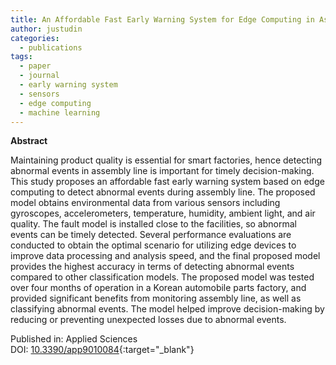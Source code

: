 ```yaml
---
title: An Affordable Fast Early Warning System for Edge Computing in Assembly Line
author: justudin
categories:
  - publications
tags:
  - paper
  - journal
  - early warning system
  - sensors
  - edge computing
  - machine learning
---
```

**Abstract**

Maintaining product quality is essential for smart factories, hence detecting abnormal events in assembly line is important for timely decision-making. This study proposes an affordable fast early warning system based on edge computing to detect abnormal events during assembly line. The proposed model obtains environmental data from various sensors including gyroscopes, accelerometers, temperature, humidity, ambient light, and air quality. The fault model is installed close to the facilities, so abnormal events can be timely detected. Several performance evaluations are conducted to obtain the optimal scenario for utilizing edge devices to improve data processing and analysis speed, and the final proposed model provides the highest accuracy in terms of detecting abnormal events compared to other classification models. The proposed model was tested over four months of operation in a Korean automobile parts factory, and provided significant benefits from monitoring assembly line, as well as classifying abnormal events. The model helped improve decision-making by reducing or preventing unexpected losses due to abnormal events.

Published in: Applied Sciences<br/>
DOI: [10.3390/app9010084](https://doi.org/10.3390/app9010084){:target="_blank"}

